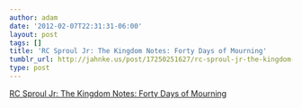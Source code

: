 ```yaml
---
author: adam
date: '2012-02-07T22:31:31-06:00'
layout: post
tags: []
title: 'RC Sproul Jr: The Kingdom Notes: Forty Days of Mourning'
tumblr_url: http://jahnke.us/post/17250251627/rc-sproul-jr-the-kingdom-notes-forty-days-of-mourning
type: post
---
```


[RC Sproul Jr: The Kingdom Notes: Forty Days of Mourning](http://rcsprouljunior.blogspot.com/2012/01/kingdom-notes-forty-days-of-mourning.html)
